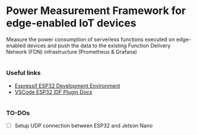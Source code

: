 # Power Measurement Framework for edge-enabled IoT devices

Measure the power consumption of serverless functions executed on edge-enabled devices and push the data to the existing Function Delivery Network (FDN) infrastructure (Prometheus & Grafana)

#

### Useful links
- [Espressif ESP32 Development Environment](https://docs.espressif.com/projects/esp-idf/en/latest/esp32/get-started/index.html)
- [VSCode ESP32 IDF Plugin Docs](https://github.com/espressif/vscode-esp-idf-extension/blob/master/docs/tutorial/toc.md)

#

### TO-DOs
- [ ] Setup UDP connection between ESP32 and Jetson Nano


